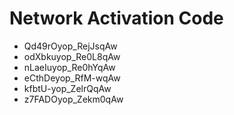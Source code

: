 # Network Activation Code
* Qd49rOyop_RejJsqAw
* odXbkuyop_Re0L8qAw
* nLaeIuyop_Re0hYqAw
* eCthDeyop_RfM-wqAw
* kfbtU-yop_ZelrQqAw
* z7FADOyop_Zekm0qAw